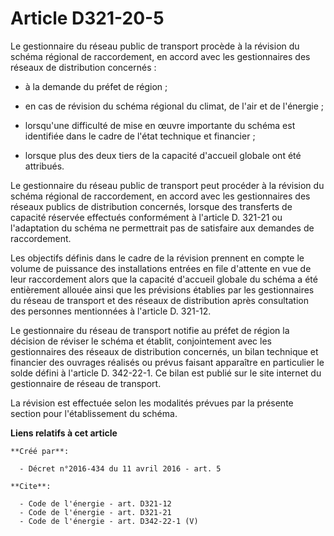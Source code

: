 # Article D321-20-5

Le gestionnaire du réseau public de transport procède à la révision du schéma régional de raccordement, en accord avec les
gestionnaires des réseaux de distribution concernés :

- à la demande du préfet de région ;

- en cas de révision du schéma régional du climat, de l'air et de l'énergie ;

- lorsqu'une difficulté de mise en œuvre importante du schéma est identifiée dans le cadre de l'état technique et financier ;

- lorsque plus des deux tiers de la capacité d'accueil globale ont été attribués. 

Le gestionnaire du réseau public de transport peut procéder à la révision du schéma régional de raccordement, en accord avec
les gestionnaires des réseaux publics de distribution concernés, lorsque des transferts de capacité réservée effectués
conformément à l'article D. 321-21 ou l'adaptation du schéma ne permettrait pas de satisfaire aux demandes de raccordement. 

Les objectifs définis dans le cadre de la révision prennent en compte le volume de puissance des installations entrées en
file d'attente en vue de leur raccordement alors que la capacité d'accueil globale du schéma a été entièrement allouée ainsi
que les prévisions établies par les gestionnaires du réseau de transport et des réseaux de distribution après consultation
des personnes mentionnées à l'article D. 321-12. 

Le gestionnaire du réseau de transport notifie au préfet de région la décision de réviser le schéma et établit, conjointement
avec les gestionnaires des réseaux de distribution concernés, un bilan technique et financier des ouvrages réalisés ou prévus
faisant apparaître en particulier le solde défini à l'article D. 342-22-1. Ce bilan est publié sur le site internet du
gestionnaire de réseau de transport. 

La révision est effectuée selon les modalités prévues par la présente section pour l'établissement du schéma.

**Liens relatifs à cet article**

	**Créé par**:

	  - Décret n°2016-434 du 11 avril 2016 - art. 5

	**Cite**:

	  - Code de l'énergie - art. D321-12
	  - Code de l'énergie - art. D321-21
	  - Code de l'énergie - art. D342-22-1 (V)
